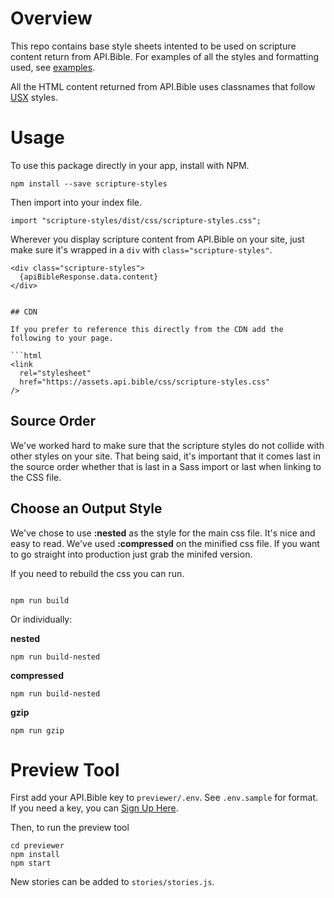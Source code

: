 # Overview

This repo contains base style sheets intented to be used on scripture content return from API.Bible. For examples of all the styles and formatting used, see [examples](http://americanbible.github.io/scripture-styles).

All the HTML content returned from API.Bible uses classnames that follow [USX](https://ubsicap.github.io/usx/) styles.

# Usage

To use this package directly in your app, install with NPM.

```
npm install --save scripture-styles
```

Then import into your index file.

```
import "scripture-styles/dist/css/scripture-styles.css";
```

Wherever you display scripture content from API.Bible on your site, just make sure it's wrapped in a `div` with `class="scripture-styles"`.

````
<div class="scripture-styles">
  {apiBibleResponse.data.content}
</div>


## CDN

If you prefer to reference this directly from the CDN add the following to your page.

```html
<link
  rel="stylesheet"
  href="https://assets.api.bible/css/scripture-styles.css"
/>
````

## Source Order

We've worked hard to make sure that the scripture styles do not collide with other styles on your site. That being said, it's important that it comes last in the source order whether that is last in a Sass import or last when linking to the CSS file.

## Choose an Output Style

We've chose to use **:nested** as the style for the main css file. It's nice and easy to read. We've used **:compressed** on the minified css file. If you want to go straight into production just grab the minifed version.

If you need to rebuild the css you can run.

```

npm run build

```

Or individually:

**nested**

`npm run build-nested`

**compressed**

`npm run build-nested`

**gzip**

`npm run gzip`

# Preview Tool

First add your API.Bible key to `previewer/.env`. See `.env.sample` for format. If you need a key, you can [Sign Up Here](https://scripture.api.bible).

Then, to run the preview tool

```
cd previewer
npm install
npm start
```

New stories can be added to `stories/stories.js`.
